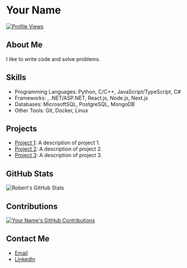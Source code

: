 
# Your Name

[![Profile Views](https://komarev.com/ghpvc/?username=Robert-W-Ward)](https://github.com/Robert-W-Ward)

## About Me
I like to write code and solve problems.

## Skills
- Programming Languages: Python, C/C++, JavaScript/TypeScript, C#
- Frameworks: , .NET/ASP.NET, React.js, Node.js, Next.js
- Databases: MicrosoftSQL, PostgreSQL, MongoDB
- Other Tools: Git, Docker, Linux

## Projects
- [Project 1](https://github.com/your-username/project-1): A description of project 1.
- [Project 2](https://github.com/your-username/project-2): A description of project 2.
- [Project 3](https://github.com/your-username/project-3): A description of project 3.

## GitHub Stats
![Robert's GitHub Stats](https://github-readme-stats.vercel.app/api?username=Robert-W-Ward&show_icons=true&theme=radical)

## Contributions
[![Your Name's GitHub Contributions](https://github-readme-streak-stats.herokuapp.com/?user=Robert-W-Ward&theme=radical)](https://github.com/your-username)

## Contact Me
- [Email](mailto:robertwesleyward2019@gmail.com)
- [LinkedIn](https://linkedin.com/in/https://www.linkedin.com/in/robert-ward-ii/)
